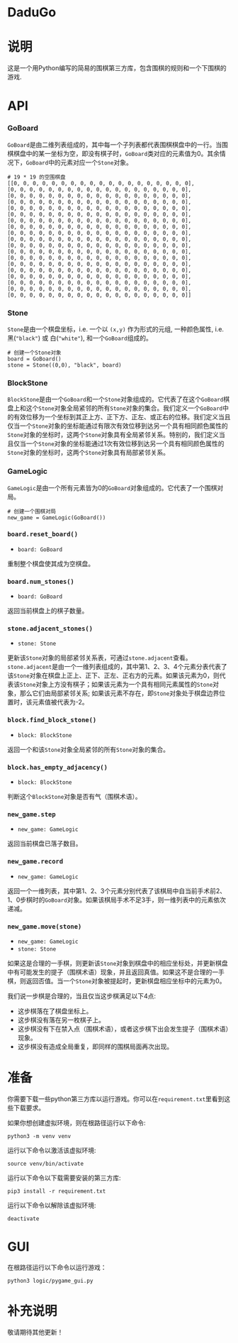 # DaduGo

# 说明
这是一个用Python编写的简易的围棋第三方库，包含围棋的规则和一个下围棋的游戏.

# API
### GoBoard
`GoBoard`是由二维列表组成的，其中每一个子列表都代表围棋棋盘中的一行。当围棋棋盘中的某一坐标为空，即没有棋子时，`GoBoard`类对应的元素值为0。其余情况下，`GoBoard`中的元素对应一个`Stone`对象。
```
# 19 * 19 的空围棋盘
[[0, 0, 0, 0, 0, 0, 0, 0, 0, 0, 0, 0, 0, 0, 0, 0, 0, 0, 0],
[0, 0, 0, 0, 0, 0, 0, 0, 0, 0, 0, 0, 0, 0, 0, 0, 0, 0, 0],
[0, 0, 0, 0, 0, 0, 0, 0, 0, 0, 0, 0, 0, 0, 0, 0, 0, 0, 0],
[0, 0, 0, 0, 0, 0, 0, 0, 0, 0, 0, 0, 0, 0, 0, 0, 0, 0, 0],
[0, 0, 0, 0, 0, 0, 0, 0, 0, 0, 0, 0, 0, 0, 0, 0, 0, 0, 0],
[0, 0, 0, 0, 0, 0, 0, 0, 0, 0, 0, 0, 0, 0, 0, 0, 0, 0, 0],
[0, 0, 0, 0, 0, 0, 0, 0, 0, 0, 0, 0, 0, 0, 0, 0, 0, 0, 0],
[0, 0, 0, 0, 0, 0, 0, 0, 0, 0, 0, 0, 0, 0, 0, 0, 0, 0, 0],
[0, 0, 0, 0, 0, 0, 0, 0, 0, 0, 0, 0, 0, 0, 0, 0, 0, 0, 0],
[0, 0, 0, 0, 0, 0, 0, 0, 0, 0, 0, 0, 0, 0, 0, 0, 0, 0, 0],
[0, 0, 0, 0, 0, 0, 0, 0, 0, 0, 0, 0, 0, 0, 0, 0, 0, 0, 0],
[0, 0, 0, 0, 0, 0, 0, 0, 0, 0, 0, 0, 0, 0, 0, 0, 0, 0, 0],
[0, 0, 0, 0, 0, 0, 0, 0, 0, 0, 0, 0, 0, 0, 0, 0, 0, 0, 0],
[0, 0, 0, 0, 0, 0, 0, 0, 0, 0, 0, 0, 0, 0, 0, 0, 0, 0, 0],
[0, 0, 0, 0, 0, 0, 0, 0, 0, 0, 0, 0, 0, 0, 0, 0, 0, 0, 0],
[0, 0, 0, 0, 0, 0, 0, 0, 0, 0, 0, 0, 0, 0, 0, 0, 0, 0, 0],
[0, 0, 0, 0, 0, 0, 0, 0, 0, 0, 0, 0, 0, 0, 0, 0, 0, 0, 0],
[0, 0, 0, 0, 0, 0, 0, 0, 0, 0, 0, 0, 0, 0, 0, 0, 0, 0, 0],
[0, 0, 0, 0, 0, 0, 0, 0, 0, 0, 0, 0, 0, 0, 0, 0, 0, 0, 0]]
```
### Stone
`Stone`是由一个棋盘坐标，i.e. 一个以 `(x,y)` 作为形式的元组, 一种颜色属性, i.e. 黑(`"black"`)
或 白(`"white"`), 和一个`GoBoard`组成的。
```
# 创建一个Stone对象
board = GoBoard()
stone = Stone((0,0), "black", board)
```
### BlockStone
`BlockStone`是由一个`GoBoard`和一个`Stone`对象组成的。它代表了在这个`GoBoard`棋盘上和这个`Stone`对象全局紧邻的所有`Stone`对象的集合。我们定义一个`GoBoard`中的有效位移为一个坐标到其正上方、正下方、正左、或正右的位移。我们定义当且仅当一个`Stone`对象的坐标能通过有限次有效位移到达另一个具有相同颜色属性的`Stone`对象的坐标时，这两个`Stone`对象具有全局紧邻关系。特别的，我们定义当且仅当一个`Stone`对象的坐标能通过1次有效位移到达另一个具有相同颜色属性的`Stone`对象的坐标时，这两个`Stone`对象具有局部紧邻关系。
### GameLogic
`GameLogic`是由一个所有元素皆为0的`GoBoard`对象组成的。它代表了一个围棋对局。
```
# 创建一个围棋对局
new_game = GameLogic(GoBoard())
```
### `board.reset_board()`
- `board: GoBoard`

重制整个棋盘使其成为空棋盘。
### `board.num_stones()`
- `board: GoBoard`

返回当前棋盘上的棋子数量。
### `stone.adjacent_stones()`
- `stone: Stone`

更新该`Stone`对象的局部紧邻关系表，可通过`stone.adjacent`查看。`stone.adjacent`是由一个一维列表组成的，其中第1、2、3、4个元素分表代表了该`Stone`对象在棋盘上正上、正下、正左、正右方的元素。如果该元素为0，则代表该`Stone`对象上方没有棋子；如果该元素为一个具有相同元素属性的`Stone`对象，那么它们由局部紧邻关系; 如果该元素不存在，即`Stone`对象处于棋盘边界位置时，该元素值被代表为-2。
### `block.find_block_stone()`
- `block: BlockStone`

返回一个和该`Stone`对象全局紧邻的所有`Stone`对象的集合。
### `block.has_empty_adjacency()`
- `block: BlockStone`

判断这个`BlockStone`对象是否有气（围棋术语）。
### `new_game.step`
- `new_game: GameLogic`

返回当前棋盘已落子数目。
### `new_game.record`
- `new_game: GameLogic`

返回一个一维列表，其中第1、2、3个元素分别代表了该棋局中自当前手术前2、1、0步棋时的`GoBoard`对象。如果该棋局手术不足3手，则一维列表中的元素依次递减。
### `new_game.move(stone)`
- `new_game: GameLogic`
- `stone: Stone`

如果这是合理的一手棋，则更新该`Stone`对象到棋盘中的相应坐标处，并更新棋盘中有可能发生的提子（围棋术语）现象，并且返回真值。如果这不是合理的一手棋，则返回否值。当一个`Stone`对象被提起时，更新棋盘相应坐标中的元素为0。

我们说一步棋是合理的，当且仅当这步棋满足以下4点:
-   这步棋落在了棋盘坐标上。
-   这步棋没有落在另一枚棋子上。
-   这步棋没有下在禁入点（围棋术语），或者这步棋下出会发生提子（围棋术语）现象。
-   这步棋没有造成全局重复，即同样的围棋局面再次出现。
# 准备
你需要下载一些python第三方库以运行游戏。你可以在`requirement.txt`里看到这些下载要求。

如果你想创建虚拟环境，则在根路径运行以下命令:
```
python3 -m venv venv
```
运行以下命令以激活该虚拟环境:
```
source venv/bin/activate
```
运行以下命令以下载需要安装的第三方库:
```
pip3 install -r requirement.txt
```
运行以下命令以解除该虚拟环境:
```
deactivate
```

# GUI
在根路径运行以下命令以运行游戏：
```
python3 logic/pygame_gui.py
```

# 补充说明
敬请期待其他更新！